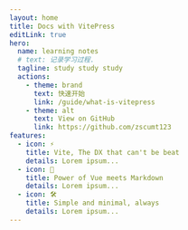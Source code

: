 ```yaml
---
layout: home
title: Docs with VitePress
editLink: true
hero:
  name: learning notes
  # text: 记录学习过程.
  tagline: study study study
  actions:
    - theme: brand
      text: 快速开始
      link: /guide/what-is-vitepress
    - theme: alt
      text: View on GitHub
      link: https://github.com/zscumt123
features:
  - icon: ⚡️
    title: Vite, The DX that can't be beat
    details: Lorem ipsum...
  - icon: 🖖
    title: Power of Vue meets Markdown
    details: Lorem ipsum...
  - icon: 🛠️
    title: Simple and minimal, always
    details: Lorem ipsum...
---
```

